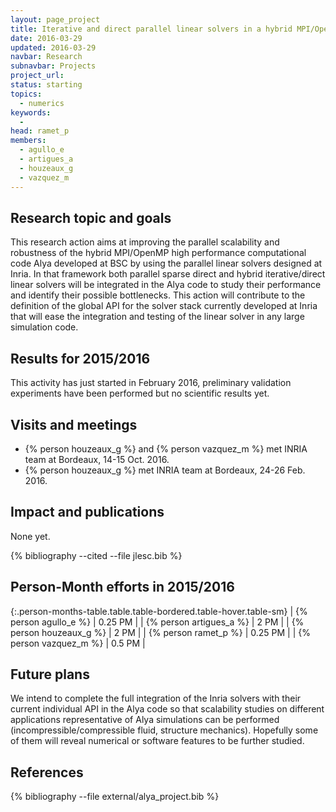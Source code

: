 ```yaml
---
layout: page_project
title: Iterative and direct parallel linear solvers in a hybrid MPI/OpenMP high performance computational engineering simulations
date: 2016-03-29
updated: 2016-03-29
navbar: Research
subnavbar: Projects
project_url:
status: starting
topics:
  - numerics
keywords:
  -
head: ramet_p
members:
  - agullo_e
  - artigues_a
  - houzeaux_g
  - vazquez_m
---
```


## Research topic and goals

This research action aims at improving the parallel scalability and robustness of the hybrid MPI/OpenMP high performance computational code Alya developed at BSC by using the parallel linear solvers designed at Inria.
In that framework both parallel sparse direct and hybrid iterative/direct linear solvers will be integrated in the Alya code to study their performance and identify their possible bottlenecks.
This action will contribute to the definition of the global API for the solver stack currently developed at Inria that will ease the integration and testing of the linear solver in any large simulation code.


## Results for 2015/2016

This activity has just started in February 2016, preliminary validation experiments have been performed but no scientific results yet.


## Visits and meetings

* {% person houzeaux_g %} and {% person vazquez_m %} met INRIA team at Bordeaux, 14-15 Oct. 2016.
* {% person houzeaux_g %} met INRIA team at Bordeaux, 24-26 Feb. 2016. 


## Impact and publications

None yet.

<!--

-->

{% bibliography --cited --file jlesc.bib %}


## Person-Month efforts in 2015/2016

{:.person-months-table.table.table-bordered.table-hover.table-sm}
| {% person agullo_e %} | 0.25 PM |
| {% person artigues_a %} | 2 PM |
| {% person houzeaux_g %} | 2 PM |
| {% person ramet_p %} | 0.25 PM |
| {% person vazquez_m %} | 0.5 PM |


## Future plans
We intend to complete the full integration of the Inria solvers with their current individual API in the Alya code so that scalability studies on different applications representative of Alya simulations can be performed (incompressible/compressible fluid, structure mechanics).
Hopefully some of them will reveal numerical or software features to be further studied.


## References

{% bibliography --file external/alya_project.bib %}
